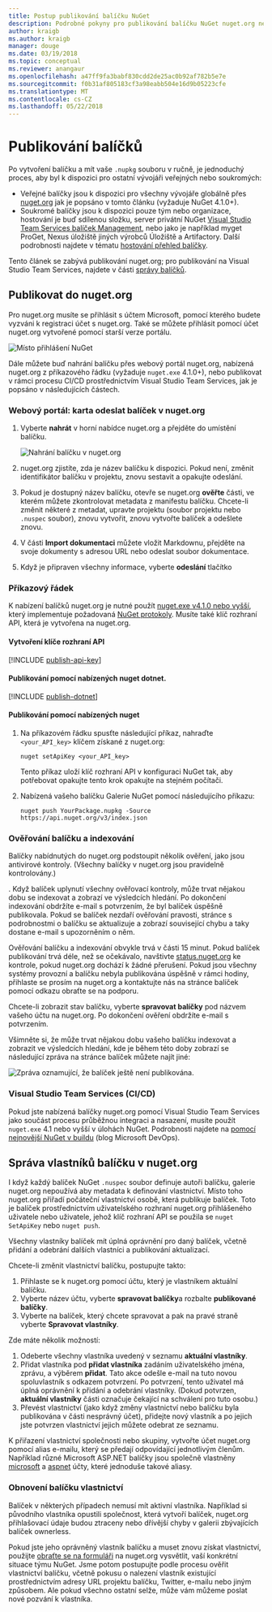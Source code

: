 ```yaml
---
title: Postup publikování balíčku NuGet
description: Podrobné pokyny pro publikování balíčku NuGet nuget.org nebo privátní informačních kanálů a jak spravovat vlastnictví balíčku na nuget.org.
author: kraigb
ms.author: kraigb
manager: douge
ms.date: 03/19/2018
ms.topic: conceptual
ms.reviewer: anangaur
ms.openlocfilehash: a47ff9fa3babf830cdd2de25ac0b92af782b5e7e
ms.sourcegitcommit: f0b31af805183cf3a98eabb504e16d9b05223cfe
ms.translationtype: MT
ms.contentlocale: cs-CZ
ms.lasthandoff: 05/22/2018
---
```

# <a name="publishing-packages"></a>Publikování balíčků

Po vytvoření balíčku a mít vaše `.nupkg` souboru v ručně, je jednoduchý proces, aby byl k dispozici pro ostatní vývojáři veřejných nebo soukromých:

- Veřejné balíčky jsou k dispozici pro všechny vývojáře globálně přes [nuget.org](https://www.nuget.org/packages/manage/upload) jak je popsáno v tomto článku (vyžaduje NuGet 4.1.0+).
- Soukromé balíčky jsou k dispozici pouze tým nebo organizace, hostování je buď sdílenou složku, server privátní NuGet [Visual Studio Team Services balíček Management](https://www.visualstudio.com/docs/package/nuget/publish), nebo jako je například myget ProGet, Nexus úložiště jiných výrobců Úložiště a Artifactory. Další podrobnosti najdete v tématu [hostování přehled balíčky](../hosting-packages/overview.md).

Tento článek se zabývá publikování nuget.org; pro publikování na Visual Studio Team Services, najdete v části [správy balíčků](https://www.visualstudio.com/docs/package/nuget/publish).

## <a name="publish-to-nugetorg"></a>Publikovat do nuget.org

Pro nuget.org musíte se přihlásit s účtem Microsoft, pomocí kterého budete vyzváni k registraci účet s nuget.org. Také se můžete přihlásit pomocí účet nuget.org vytvořené pomocí starší verze portálu.

![Místo přihlášení NuGet](media/publish_NuGetSignIn.png)

Dále můžete buď nahrání balíčku přes webový portál nuget.org, nabízená nuget.org z příkazového řádku (vyžaduje `nuget.exe` 4.1.0+), nebo publikovat v rámci procesu CI/CD prostřednictvím Visual Studio Team Services, jak je popsáno v následujících částech.

### <a name="web-portal-use-the-upload-package-tab-on-nugetorg"></a>Webový portál: karta odeslat balíček v nuget.org

1. Vyberte **nahrát** v horní nabídce nuget.org a přejděte do umístění balíčku.

    ![Nahrání balíčku v nuget.org](media/publish_UploadYourPackage.PNG)

1. nuget.org zjistíte, zda je název balíčku k dispozici. Pokud není, změnit identifikátor balíčku v projektu, znovu sestavit a opakujte odeslání.

1. Pokud je dostupný název balíčku, otevře se nuget.org **ověřte** části, ve kterém můžete zkontrolovat metadata z manifestu balíčku. Chcete-li změnit některé z metadat, upravte projektu (soubor projektu nebo `.nuspec` soubor), znovu vytvořit, znovu vytvořte balíček a odešlete znovu.

1. V části **Import dokumentaci** můžete vložit Markdownu, přejděte na svoje dokumenty s adresou URL nebo odeslat soubor dokumentace.

1. Když je připraven všechny informace, vyberte **odeslání** tlačítko

### <a name="command-line"></a>Příkazový řádek

K nabízení balíčků nuget.org je nutné použít [nuget.exe v4.1.0 nebo vyšší](https://www.nuget.org/downloads), který implementuje požadovaná [NuGet protokoly](../api/nuget-protocols.md). Musíte také klíč rozhraní API, která je vytvořena na nuget.org.

#### <a name="create-api-keys"></a>Vytvoření klíče rozhraní API

[!INCLUDE [publish-api-key](../quickstart/includes/publish-api-key.md)]

#### <a name="publish-with-dotnet-nuget-push"></a>Publikování pomocí nabízených nuget dotnet.

[!INCLUDE [publish-dotnet](../quickstart/includes/publish-dotnet.md)]

#### <a name="publish-with-nuget-push"></a>Publikování pomocí nabízených nuget

1. Na příkazovém řádku spusťte následující příkaz, nahraďte `<your_API_key>` klíčem získané z nuget.org:

    ```cli
    nuget setApiKey <your_API_key>
    ```

    Tento příkaz uloží klíč rozhraní API v konfiguraci NuGet tak, aby potřebovat opakujte tento krok opakujte na stejném počítači.

1. Nabízená vašeho balíčku Galerie NuGet pomocí následujícího příkazu:

    ```cli
    nuget push YourPackage.nupkg -Source https://api.nuget.org/v3/index.json
    ```

### <a name="package-validation-and-indexing"></a>Ověřování balíčku a indexování

Balíčky nabídnutých do nuget.org podstoupit několik ověření, jako jsou antivirové kontroly. (Všechny balíčky v nuget.org jsou pravidelně kontrolovány.)

. Když balíček uplynutí všechny ověřovací kontroly, může trvat nějakou dobu se indexovat a zobrazí ve výsledcích hledání. Po dokončení indexování obdržíte e-mail s potvrzením, že byl balíček úspěšně publikovala. Pokud se balíček nezdaří ověřování pravosti, stránce s podrobnostmi o balíčku se aktualizuje a zobrazí související chybu a taky dostane e-mail s upozorněním o něm.

Ověřování balíčku a indexování obvykle trvá v části 15 minut. Pokud balíček publikování trvá déle, než se očekávalo, navštivte [status.nuget.org](https://status.nuget.org/) ke kontrole, pokud nuget.org dochází k žádné přerušení. Pokud jsou všechny systémy provozní a balíčku nebyla publikována úspěšně v rámci hodiny, přihlaste se prosím na nuget.org a kontaktujte nás na stránce balíček pomocí odkazu obraťte se na podporu.

Chcete-li zobrazit stav balíčku, vyberte **spravovat balíčky** pod názvem vašeho účtu na nuget.org. Po dokončení ověření obdržíte e-mail s potvrzením.

Všimněte si, že může trvat nějakou dobu vašeho balíčku indexovat a zobrazit ve výsledcích hledání, kde je během této doby zobrazí se následující zpráva na stránce balíček můžete najít jiné:

![Zpráva oznamující, že balíček ještě není publikována.](media/publish_NotYetIndexed.png)

### <a name="visual-studio-team-services-cicd"></a>Visual Studio Team Services (CI/CD)

Pokud jste nabízená balíčky nuget.org pomocí Visual Studio Team Services jako součást procesu průběžnou integraci a nasazení, musíte použít `nuget.exe` 4.1 nebo vyšší v úlohách NuGet. Podrobnosti najdete na [pomocí nejnovější NuGet v buildu](https://blogs.msdn.microsoft.com/devops/2017/09/29/using-the-latest-nuget-in-your-build/) (blog Microsoft DevOps).

## <a name="managing-package-owners-on-nugetorg"></a>Správa vlastníků balíčku v nuget.org

I když každý balíček NuGet `.nuspec` soubor definuje autoři balíčku, galerie nuget.org nepoužívá aby metadata k definování vlastnictví. Místo toho nuget.org přiřadí počáteční vlastnictví osobě, která publikuje balíček. Toto je balíček prostřednictvím uživatelského rozhraní nuget.org přihlášeného uživatele nebo uživatele, jehož klíč rozhraní API se použila se `nuget SetApiKey` nebo `nuget push`.

Všechny vlastníky balíček mít úplná oprávnění pro daný balíček, včetně přidání a odebrání dalších vlastníci a publikování aktualizací.

Chcete-li změnit vlastnictví balíčku, postupujte takto:

1. Přihlaste se k nuget.org pomocí účtu, který je vlastníkem aktuální balíčku.
1. Vyberte název účtu, vyberte **spravovat balíčky**a rozbalte **publikované balíčky**.
1. Vyberte na balíček, který chcete spravovat a pak na pravé straně vyberte **Spravovat vlastníky**.

Zde máte několik možností:

1. Odeberte všechny vlastníka uvedený v seznamu **aktuální vlastníky**.
1. Přidat vlastníka pod **přidat vlastníka** zadáním uživatelského jména, zprávu, a výběrem **přidat**. Tato akce odešle e-mail na tuto novou spoluvlastník s odkazem potvrzení. Po potvrzení, tento uživatel má úplná oprávnění k přidání a odebrání vlastníky. (Dokud potvrzen, **aktuální vlastníky** části označuje čekající na schválení pro tuto osobu.)
1. Převést vlastnictví (jako když změny vlastnictví nebo balíčku byla publikována v části nesprávný účet), přidejte nový vlastník a po jejich jste potvrzen vlastnictví jejich můžete odebrat ze seznamu.

K přiřazení vlastnictví společnosti nebo skupiny, vytvořte účet nuget.org pomocí alias e-mailu, který se předají odpovídající jednotlivým členům. Například různé Microsoft ASP.NET balíčky jsou společně vlastněny [microsoft](http://nuget.org/profiles/microsoft) a [aspnet](http://nuget.org/profiles/aspnet) účty, které jednoduše takové aliasy.

### <a name="recovering-package-ownership"></a>Obnovení balíčku vlastnictví

Balíček v některých případech nemusí mít aktivní vlastníka. Například si původního vlastníka opustili společnost, která vytvoří balíček, nuget.org přihlašovací údaje budou ztraceny nebo dřívější chyby v galerii zbývajících balíček ownerless.

Pokud jste jeho oprávněný vlastník balíčku a muset znovu získat vlastnictví, použijte [obraťte se na formuláři](https://www.nuget.org/policies/Contact) na nuget.org vysvětlit, vaší konkrétní situace týmu NuGet. Jsme potom postupujte podle procesu ověřit vlastnictví balíčku, včetně pokusu o nalezení vlastník existující prostřednictvím adresy URL projektu balíčku, Twitter, e-mailu nebo jiným způsobem. Ale pokud všechno ostatní selže, může vám můžeme poslat nové pozvání k vlastníka.
